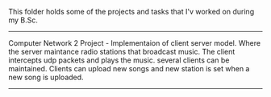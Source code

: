 This folder holds some of the projects and tasks that I'v worked on during my B.Sc.

------------------------------------------------------------------------------------------------------------------------------------------
Computer Network 2 Project - Implementaion of client server model. Where the server maintance radio stations that broadcast music. The client intercepts udp packets and plays the music.
several clients can be maintained. Clients can upload new songs and new station is set when a new song is uploaded.

------------------------------------------------------------------------------------------------------------------------------------------

